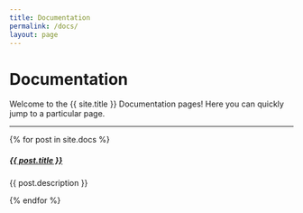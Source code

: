 ```yaml
---
title: Documentation
permalink: /docs/
layout: page
---
```


# Documentation

Welcome to the {{ site.title }} Documentation pages! Here you can quickly jump to a 
particular page.

<div class="section-index">
    <hr class="panel-line">
    {% for post in site.docs  %}        
    <div class="entry">
    <h5><a href="{{ post.url }}">{{ post.title }}</a></h5>
    <p>{{ post.description }}</p>
    </div>{% endfor %}
</div>
